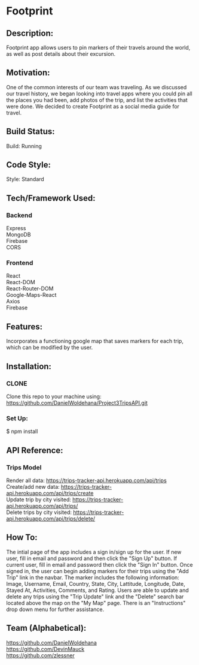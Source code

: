 # Footprint

## Description:

Footprint app allows users to pin markers of their travels around the world, as well as post details about their excursion.

## Motivation:

One of the common interests of our team was traveling. As we discussed our travel history, we began looking into travel apps where you could pin all the places you had been, add photos of the trip, and list the activities that were done. We decided to create Footprint as a social media guide for travel.

## Build Status:

Build: Running

## Code Style:

Style: Standard

## Tech/Framework Used:

### Backend

Express </br>
MongoDB </br>
Firebase </br>
CORS

### Frontend

React </br>
React-DOM </br>
React-Router-DOM </br>
Google-Maps-React </br>
Axios </br>
Firebase

## Features:

Incorporates a functioning google map that saves markers for each trip, which can be modified by the user.

## Installation:

### CLONE

Clone this repo to your machine using: https://github.com/DanielWoldehana/Project3TripsAPI.git

### Set Up:

$ npm install

## API Reference:

### Trips Model

Render all data: https://trips-tracker-api.herokuapp.com/api/trips <br/>
Create/add new data: https://trips-tracker-api.herokuapp.com/api/trips/create <br/>
Update trip by city visited: https://trips-tracker-api.herokuapp.com/api/trips/<cityVisited> <br/>
Delete trips by city visited: https://trips-tracker-api.herokuapp.com/api/trips/delete/<cityVisited>

## How To:

The intial page of the app includes a sign in/sign up for the user. If new user, fill in email and password and then click the "Sign Up" button. If current user, fill in email and password then click the "Sign In" button. Once signed in, the user can begin adding markers for their trips using the "Add Trip" link in the navbar. The marker includes the following information: Image, Username, Email, Country, State, City, Lattitude, Longitude, Date, Stayed At, Activities, Comments, and Rating. Users are able to update and delete any trips using the "Trip Update" link and the "Delete" search bar located above the map on the "My Map" page. There is an "Instructions" drop down menu for further assistance.

## Team (Alphabetical):

https://github.com/DanielWoldehana <br/>
https://github.com/DevinMauck <br/>
https://github.com/zlessner

